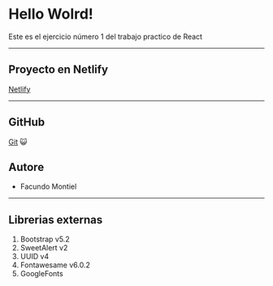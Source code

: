 # Hello Wolrd!

Este es el ejercicio número 1 del trabajo practico de React
<hr>

## Proyecto en Netlify
 
[Netlify](https://puntocel.netlify.app/)
<hr>

## GitHub

[Git](https://github.com/f-montiel/ecommerce.git) :smiley_cat: 

## Autore

- Facundo Montiel
<hr>

## Librerias externas

1. Bootstrap v5.2
1. SweetAlert v2
1. UUID v4
1. Fontawesame v6.0.2
1. GoogleFonts
